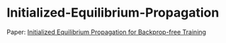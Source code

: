 # Initialized-Equilibrium-Propagation
Paper: [Initialized Equilibrium Propagation for Backprop-free Training](https://openreview.net/forum?id=B1GMDsR5tm)